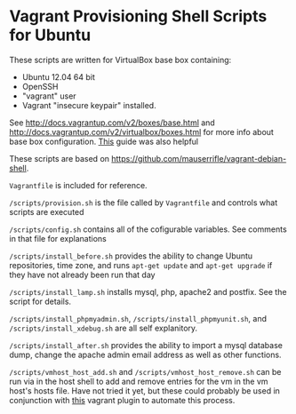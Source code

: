
# Vagrant Provisioning Shell Scripts for Ubuntu

These scripts are written for VirtualBox base box containing:
  * Ubuntu 12.04 64 bit
  * OpenSSH
  * "vagrant" user
  * Vagrant "insecure keypair" installed.

See <http://docs.vagrantup.com/v2/boxes/base.html> and <http://docs.vagrantup.com/v2/virtualbox/boxes.html> for more info about base box configuration.  [This](https://github.com/fespinoza/checklist_and_guides/wiki/Creating-a-vagrant-base-box-for-ubuntu-12.04-32bit-server) guide was also helpful

These scripts are based on <https://github.com/mauserrifle/vagrant-debian-shell>.

`Vagrantfile` is included for reference.

`/scripts/provision.sh` is the file called by `Vagrantfile` and controls what scripts are executed

`/scripts/config.sh` contains all of the cofigurable variables. See comments in that file for explanations

`/scripts/install_before.sh` provides the ability to change Ubuntu repositories, time zone, and runs `apt-get update` and `apt-get upgrade` if they have not already been run that day

`/scripts/install_lamp.sh` installs mysql, php, apache2 and postfix. See the script for details.

`/scripts/install_phpmyadmin.sh`, `/scripts/install_phpmyunit.sh`, and `/scripts/install_xdebug.sh` are all self explanitory.

`/scripts/install_after.sh` provides the ability to import a mysql database dump, change the apache admin email address as well as other functions.

`/scripts/vmhost_host_add.sh` and `/scripts/vmhost_host_remove.sh` can be run via in the host shell to add and remove entries for the vm in the vm host's hosts file.  Have not tried it yet, but these could probably be used in conjunction with [this](https://github.com/emyl/vagrant-triggers) vagrant plugin to automate this process.
